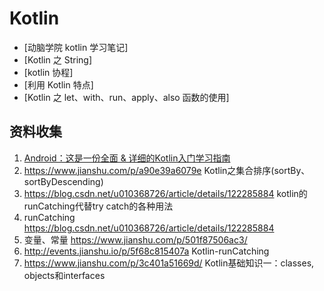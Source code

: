# Kotlin 

* [动脑学院 kotlin 学习笔记]
* [Kotlin 之 String]
* [kotlin 协程]
* [利用 Kotlin 特点]
* [Kotlin 之 let、with、run、apply、also 函数的使用]









## 资料收集

1. [Android：这是一份全面 & 详细的Kotlin入门学习指南](https://juejin.im/entry/5d36609ff265da1b88121bc3)
2. https://www.jianshu.com/p/a90e39a6079e Kotlin之集合排序(sortBy、sortByDescending)
3. https://blog.csdn.net/u010368726/article/details/122285884 kotlin的runCatching代替try catch的各种用法
4. runCatching https://blog.csdn.net/u010368726/article/details/122285884
5. 变量、常量 https://www.jianshu.com/p/501f87506ac3/
6. http://events.jianshu.io/p/5f68c815407a Kotlin-runCatching
7. https://www.jianshu.com/p/3c401a51669d/ Kotlin基础知识一：classes, objects和interfaces
